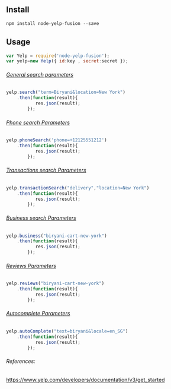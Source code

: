 ## Install
```javascript
npm install node-yelp-fusion --save
```
## Usage
```javascript
var Yelp = require('node-yelp-fusion');
var yelp=new Yelp({ id:key , secret:secret });
```
###### [General search parameters](https://www.yelp.com/developers/documentation/v3/business_search)
```javascript
yelp.search("term=Biryani&location=New York")
    .then(function(result){
           res.json(result);
        });
```

###### [Phone search Parameters](https://www.yelp.com/developers/documentation/v3/business_search_phone)
```javascript
yelp.phoneSearch('phone=+12125551212')
    .then(function(result){
           res.json(result);
        });
```

###### [Transactions search Parameters](https://www.yelp.com/developers/documentation/v3/transactions_search)
```javascript
yelp.transactionSearch("delivery","location=New York")
    .then(function(result){
           res.json(result);
        });
```

###### [Business search Parameters](https://www.yelp.com/developers/documentation/v3/business)
```javascript
yelp.business("biryani-cart-new-york")
    .then(function(result){
           res.json(result);
        });
```

###### [Reviews Parameters](https://www.yelp.com/developers/documentation/v3/business_reviews)
```javascript
yelp.reviews("biryani-cart-new-york")
    .then(function(result){
           res.json(result);
        });
```

###### [Autocomplete Parameters](https://www.yelp.com/developers/documentation/v3/autocomplete)
```javascript
yelp.autoComplete("text=biryani&locale=en_SG")
    .then(function(result){
           res.json(result);
        });
```
###### References:
https://www.yelp.com/developers/documentation/v3/get_started
